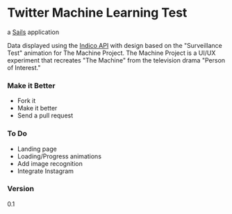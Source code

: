 # Twitter Machine Learning Test

a [Sails](http://sailsjs.org) application

Data displayed using the [Indico API](https://indico.io) with design based on the "Surveillance Test" animation for The Machine Project. The Machine Project is a UI/UX experiment that recreates "The Machine" from the television drama "Person of Interest."

### Make it Better

- Fork it
- Make it better
- Send a pull request

### To Do

- Landing page
- Loading/Progress animations
- Add image recognition
- Integrate Instagram

### Version
0.1
